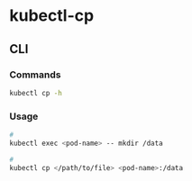 # kubectl-cp

## CLI

### Commands

```sh
kubectl cp -h
```

### Usage

```sh
#
kubectl exec <pod-name> -- mkdir /data

#
kubectl cp </path/to/file> <pod-name>:/data
```
